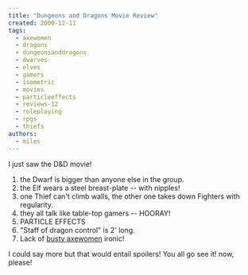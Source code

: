 ```yaml
---
title: "Dungeons and Dragons Movie Review"
created: 2000-12-11
tags:
  - axewomen
  - dragons
  - dungeonsanddragons
  - dwarves
  - elves
  - gamers
  - isometric
  - movies
  - particleeffects
  - reviews-12
  - roleplaying
  - rpgs
  - thiefs
authors:
  - miles
---
```


I just saw the D&D movie!

1. the Dwarf is bigger than anyone else in the group.
2. the Elf wears a steel breast-plate -- with nipples!
3. one Thief can't climb walls, the other one takes down Fighters with regularity.
4. they all talk like table-top gamers -- HOORAY!
5. PARTICLE EFFECTS
6. "Staff of dragon control" is 2' long.
7. Lack of [busty axewomen](http://isometric.sixsided.org/_/the_vernacular) ironic!

I could say more but that would entail spoilers! You all go see it! now, please!
